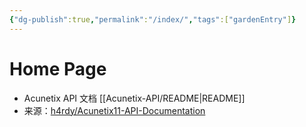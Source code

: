 ```yaml
---
{"dg-publish":true,"permalink":"/index/","tags":["gardenEntry"]}
---
```


<h1>Home Page</h1>

* Acunetix API 文档  [[Acunetix-API/README\|README]]
* 来源：[h4rdy/Acunetix11-API-Documentation](https://github.com/h4rdy/Acunetix11-API-Documentation)